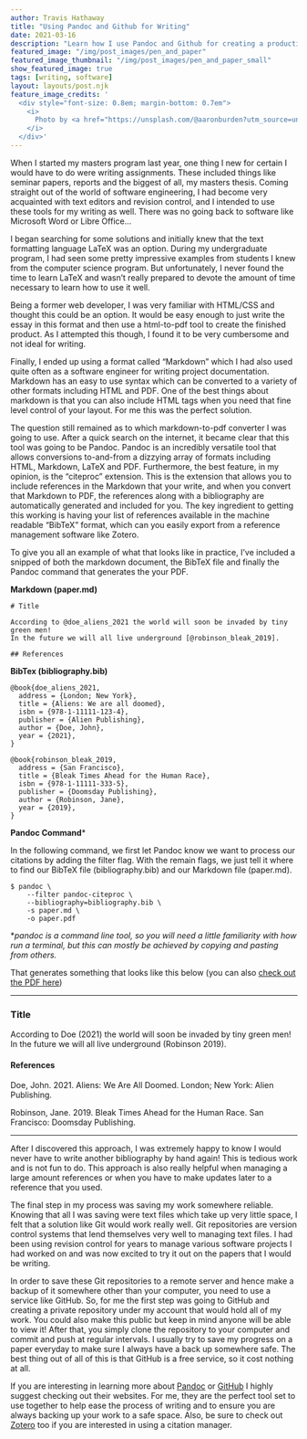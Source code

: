 ```yaml
---
author: Travis Hathaway
title: "Using Pandoc and Github for Writing"
date: 2021-03-16
description: "Learn how I use Pandoc and Github for creating a productive and safe (i.e. backups) writing environment"
featured_image: "/img/post_images/pen_and_paper"
featured_image_thumbnail: "/img/post_images/pen_and_paper_small"
show_featured_image: true
tags: [writing, software]
layout: layouts/post.njk
feature_image_credits: '
  <div style="font-size: 0.8em; margin-bottom: 0.7em">
    <i>
      Photo by <a href="https://unsplash.com/@aaronburden?utm_source=unsplash&utm_medium=referral&utm_content=creditCopyText">Aaron Burden</a> on <a href="/s/photos/pen-and-paper?utm_source=unsplash&utm_medium=referral&utm_content=creditCopyText">Unsplash</a>
    </i>
  </div>'
---
```



When I started my masters program last year, one thing I new for certain I would have to do were writing assignments. These included things like seminar papers, reports and the biggest of all, my masters thesis. Coming straight out of the world of software engineering, I had become very acquainted with text editors and revision control, and I intended to use these tools for my writing as well. There was no going back to software like Microsoft Word or Libre Office…

I began searching for some solutions and initially knew that the text formatting language LaTeX was an option. During my undergraduate program, I had seen some pretty impressive examples from students I knew from the computer science program. But unfortunately, I never found the time to learn LaTeX and wasn’t really prepared to devote the amount of time necessary to learn how to use it well.

Being a former web developer, I was very familiar with HTML/CSS and thought this could be an option. It would be easy enough to just write the essay in this format and then use a html-to-pdf  tool to create the finished product. As I attempted this though, I found it to be very cumbersome and not ideal for writing.

Finally, I ended up using a format called “Markdown” which I had also used quite often as a software engineer for writing project documentation. Markdown has an easy to use syntax which can be converted to a variety of other formats including HTML and PDF. One of the best things about markdown is that you can also include HTML tags when you need that fine level control of your layout. For me this was the perfect solution.

The question still remained as to which markdown-to-pdf converter I was going to use.  After a quick search on the internet, it became clear that this tool was going to be Pandoc. Pandoc is an incredibly versatile tool that allows conversions to-and-from a dizzying array of formats including HTML, Markdown, LaTeX and PDF. Furthermore, the best feature, in my opinion, is the “citeproc” extension.  This is the extension that allows you to include references in the Markdown that your write, and when you convert that Markdown to PDF, the references along with a bibliography are automatically generated and included for you.  The key ingredient to getting this working is having your list of references available in the machine readable “BibTeX” format, which can you easily export from a reference management software like Zotero.

To give you all an example of what that looks like in practice, I’ve included a snipped of both the markdown document, the BibTeX file and finally the Pandoc command that generates the your PDF.

**Markdown (paper.md)**

```
# Title

According to @doe_aliens_2021 the world will soon be invaded by tiny green men! 
In the future we will all live underground [@robinson_bleak_2019].

## References
```

**BibTex (bibliography.bib)**

```
@book{doe_aliens_2021,
  address = {London; New York},
  title = {Aliens: We are all doomed},
  isbn = {978-1-11111-123-4},
  publisher = {Alien Publishing},
  author = {Doe, John},
  year = {2021},
}

@book{robinson_bleak_2019,
  address = {San Francisco},
  title = {Bleak Times Ahead for the Human Race},
  isbn = {978-1-11111-333-5},
  publisher = {Doomsday Publishing},
  author = {Robinson, Jane},
  year = {2019},
}
```


**Pandoc Command**\*

In the following command, we first let Pandoc know we want to process our citations by adding the filter flag. With the remain flags, we just tell it where to find our BibTeX file (bibliography.bib) and our Markdown file (paper.md).

```
$ pandoc \
    --filter pandoc-citeproc \
    --bibliography=bibliography.bib \
    -s paper.md \
    -o paper.pdf
```
\**pandoc is a command line tool, so you will need a little familiarity with how run a terminal, but this can mostly be achieved by copying and pasting from others.*

That generates something that looks like this below (you can also [check out the PDF here](https://travishathaway.com/example_paper.pdf))

<hr />

### Title

According to Doe (2021) the world will soon be invaded by tiny green men! In the future we will all live underground (Robinson 2019).

#### References

Doe, John. 2021. Aliens: We Are All Doomed. London; New York: Alien Publishing.

Robinson, Jane. 2019. Bleak Times Ahead for the Human Race. San Francisco: Doomsday Publishing.

<hr />

After I discovered this approach, I was extremely happy to know I would never have to write another bibliography by hand again!  This is tedious work and is not fun to do.  This approach is also really helpful when managing a large amount references or when you have to make updates later to a reference that you used.

The final step in my process was saving my work somewhere reliable.  Knowing that all I was saving were text files which take up very little space, I felt that a solution like Git would work really well. Git repositories are version control systems that lend themselves very well to managing text files.  I had been using revision control for years to manage various software projects I had worked on and was now excited to try it out on the papers that I would be writing.

In order to save these Git repositories to a remote server and hence make a backup of it somewhere other than your computer, you need to use a service like GitHub.  So, for me the first step was going to GitHub and creating a private repository under my account that would hold all of my work.  You could also make this public but keep in mind anyone will be able to view it!   After that, you simply clone the repository to your computer and commit and push at regular intervals.  I usually try to save my progress on a paper everyday to make sure I always have a back up somewhere safe.  The best thing out of all of this is that GitHub is a free service, so it cost nothing at all.

If you are interesting in learning more about [Pandoc](https://pandoc.org) or [GitHub](https://github.com/) I highly suggest checking out their websites.  For me, they are the perfect tool set to use together to help ease the process of writing and to ensure you are always backing up your work to a safe space.  Also, be sure to check out [Zotero](https://zotero.org) too if you are interested in using a citation manager. 
